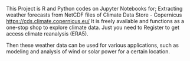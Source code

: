 This Project is R and Python codes on Jupyter Notebooks for;
Extracting weather forecasts from NetCDF files of Climate Data Store - Copernicus https://cds.climate.copernicus.eu/
It is freely available and functions as a one-stop shop to explore climate data. Just you need to Register to get access climate reanalysis (ERA5).

Then these weather data can be used for various applications, such as modeling and analysis of wind or solar power for a certain location.  

